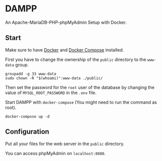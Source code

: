 # DAMPP

An Apache-MariaDB-PHP-phpMyAdmin Setup with Docker.


## Start

Make sure to have [Docker](https://docs.docker.com/v17.09/engine/installation/) and [Docker Compose](https://docs.docker.com/compose/install/) installed.

First you have to change the ownership of the `public` directory to the `www-data` group.

```shell
groupadd -g 33 www-data
sudo chown -R "$(whoami)":www-data ./public/
```

Then set the password for the `root` user of the database by changing the value of `MYSQL_ROOT_PASSWORD` in the `.env` file.

Start DAMPP with `docker-compose` (You might need to run the command as root).

```shell
docker-compose up -d
```


## Configuration

Put all your files for the web server in the `public` directory.

You can access phpMyAdmin on `localhost:8080`.
